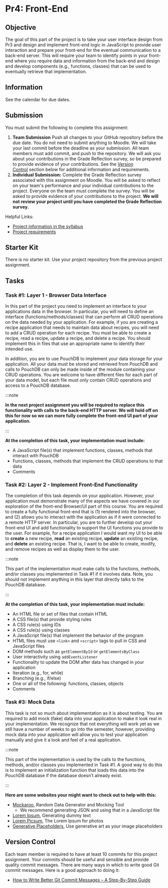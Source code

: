 # Pr4: Front-End

## Objective

The goal of this part of the project is to take your user interface design from Pr3 and design and implement front-end logic in JavaScript to provide user interaction and prepare your front-end for the eventual communication to a back-end server. This will require your team to identify points in your front-end where you require data and information from the back-end and design and develop components (e.g., functions, classes) that can be used to eventually retrieve that implementation.

## Information

See the calendar for due dates.

## Submission

You must submit the following to complete this assignment:

1. **Team Submission** Push all changes to your GitHub repository before the due date. You do not need to submit anything to Moodle. We will take your last commit before the deadline as your submission. All team members must add commit, and push to the repository. We will ask you about your contributions in the Grade Reflection survey, so be prepared to provide evidence of your contributions. See the [Version Control](#version-control) section below for additional information and requirements.
2. **Individual Submission:** Complete the Grade Reflection survey associated with this assignment on Moodle. You will be asked to reflect on your team's performance and your individual contributions to the project. Everyone on the team must complete the survey. You will be asked to provide evidence of your contributions to the project. **We will not review your project until you have completed the Grade Reflection survey.**

Helpful Links:

- [Project information in the syllabus](https://umass-cs-326.github.io/docs/information/syllabus/#team-project)
- [Project requirements](https://umass-cs-326.github.io/docs/project/)

## Starter Kit

There is no starter kit. Use your project repository from the previous project assignment.

## Tasks

### Task #1: Layer 1 - Browser Data Interface

In this part of the project you need to implement an interface to your applications data in the browser. In particular, you will need to define an interface (functions/methods/classes) that can perform all CRUD operations on the data needed by your application. For example, if you are creating a recipe application that needs to maintain data about recipes, you will need to add a CRUD operation for each recipe. You must be able to create a recipe, read a recipe, update a recipe, and delete a recipe. You should implement this in files that use an appropriate name to identify their intended use.

In addition, you are to use PouchDB to implement your data storage for your application. All your data must be stored and retrieved from PouchDB and calls to PouchDB can only be made inside of the module containing your CRUD operations. You are welcome to have different files for each part of your data model, but each file must only contain CRUD operations and access to a PouchDB database.

:::note

**In the next project assignment you will be required to replace this functionality with calls to the back-end HTTP server. We will hold off on this for now so we can more fully complete the front-end UI part of your application.**

:::

**At the completion of this task, your implementation must include:**

- A JavaScript file(s) that implement functions, classes, methods that interact with PouchDB
- Functions, classes, methods that implement the CRUD operations to that data
- Comments

### Task #2: Layer 2 - Implement Front-End Functionality

The completion of this task depends on your application. However, your application must demonstrate many of the aspects we have covered in our exploration of the front-end Browser/UI part of this course. You are required to create a fully functional front-end that is (1) rendered into the browser, and (2) allows you to interact with the application as if it were connected to a remote HTTP server. In particular, you are to further develop out your front-end UI and add functionality to support the UI functions you provide to the user. For example, for a recipe application I would want my UI to be able to **create** a new recipe, **read** an existing recipe, **update** an existing recipe, and **delete** an existing recipe. That is, I want to be able to create, modify, and remove recipes as well as display them to the user.

:::note

This part of the implementation must make calls to the functions, methods, and/or classes you implemented in Task #1 if it involves data. Note, you should not implement anything in this layer that directly talks to the PouchDB database.

:::

**At the completion of this task, your implementation must include:**

- An HTML file or set of files that contain HTML
- A CSS file(s) that provide styling rules
- A CSS rule(s) using IDs
- A CSS rule(s) using classes
- A JavaScript file(s) that implement the behavior of the program
- HTML files must use `<link>` and `<script>` tags to pull in CSS and JavaScript files
- DOM methods such as `getElementById` or `getElementsByClass`
- User interactivity using `addEventListener`
- Functionality to update the DOM after data has changed in your application
- Iteration (e.g., for, while)
- Branching (e.g., if/else)
- One or all of the following: functions, classes, objects
- Comments

### Task #3: Mock Data

This task is not so much about implementation as it is about testing. You are required to add mock (fake) data into your application to make it look real in your implementation. We recognize that not everything will work yet as we still have a number of weeks to go into the semester, however, providing mock data into your application will allow you to test your application manually and give it a look and feel of a real application.

:::note

This part of the implementation is used by the calls to the functions, methods, and/or classes you implemented in Task #1. A good way to do this is to implement an initialization function that loads this data into the PouchDB database if the database doesn’t already exist.

:::

**Here are some websites your might want to check out to help with this:**

- [Mockaroo](https://www.mockaroo.com/), Random Data Generator and Mocking Tool
  - We recommend generating JSON and using that in a JavaScript file
- [Lorem Ipsum](https://www.lipsum.com/), Generating dummy text
- [Lorem Picsum](https://picsum.photos/), The Lorem Ipsum for photos
- [Generative Placeholders](https://generative-placeholders.glitch.me/), Use generative art as your image placeholders

## Version Control

Each team member is required to have at least 10 commits for this project assignment. Your commits should be useful and sensible and provide quality commit messages. There are many ways in which to write good Git commit messages. Here is a good approach to doing it:

- [How to Write Better Git Commit Messages – A Step-By-Step Guide](https://www.freecodecamp.org/news/how-to-write-better-git-commit-messages/)